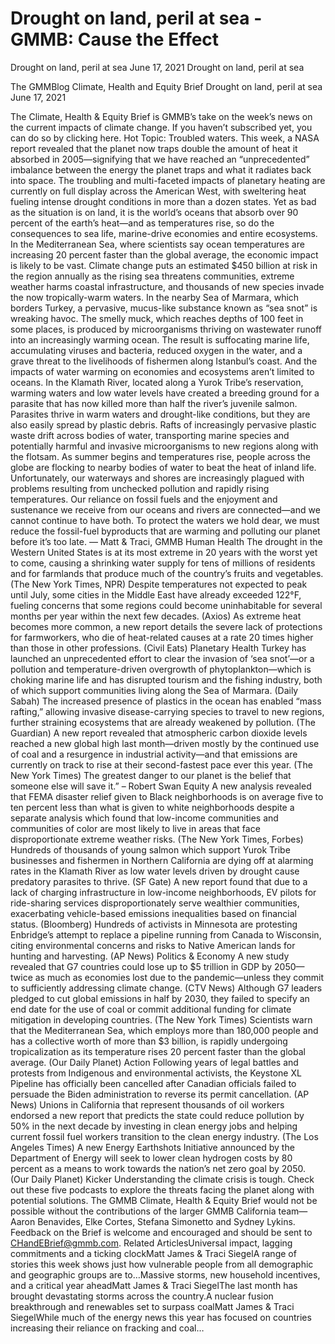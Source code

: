 # Drought on land, peril at sea - GMMB: Cause the Effect


Drought on land, peril at sea
June 17, 2021
Drought on land, peril at sea
 
The GMMBlog
Climate, Health and Equity Brief Drought on land, peril at sea
June 17, 2021
 
The Climate, Health & Equity Brief is GMMB’s take on the week’s news on the current impacts of climate change. If you haven’t subscribed yet, you can do so by clicking here.
Hot Topic: Troubled waters. This week, a NASA report revealed that the planet now traps double the amount of heat it absorbed in 2005—signifying that we have reached an “unprecedented” imbalance between the energy the planet traps and what it radiates back into space. The troubling and multi-faceted impacts of planetary heating are currently on full display across the American West, with sweltering heat fueling intense drought conditions in more than a dozen states. Yet as bad as the situation is on land, it is the world’s oceans that absorb over 90 percent of the earth’s heat—and as temperatures rise, so do the consequences to sea life, marine-drive economies and entire ecosystems.
In the Mediterranean Sea, where scientists say ocean temperatures are increasing 20 percent faster than the global average, the economic impact is likely to be vast. Climate change puts an estimated $450 billion at risk in the region annually as the rising sea threatens communities, extreme weather harms coastal infrastructure, and thousands of new species invade the now tropically-warm waters.
In the nearby Sea of Marmara, which borders Turkey, a pervasive, mucus-like substance known as “sea snot” is wreaking havoc. The smelly muck, which reaches depths of 100 feet in some places, is produced by microorganisms thriving on wastewater runoff into an increasingly warming ocean. The result is suffocating marine life, accumulating viruses and bacteria, reduced oxygen in the water, and a grave threat to the livelihoods of fishermen along Istanbul’s coast.
And the impacts of water warming on economies and ecosystems aren’t limited to oceans. In the Klamath River, located along a Yurok Tribe’s reservation, warming waters and low water levels have created a breeding ground for a parasite that has now killed more than half the river’s juvenile salmon. Parasites thrive in warm waters and drought-like conditions, but they are also easily spread by plastic debris. Rafts of increasingly pervasive plastic waste drift across bodies of water, transporting marine species and potentially harmful and invasive microorganisms to new regions along with the flotsam.
As summer begins and temperatures rise, people across the globe are flocking to nearby bodies of water to beat the heat of inland life.  Unfortunately, our waterways and shores are increasingly plagued with problems resulting from unchecked pollution and rapidly rising temperatures. Our reliance on fossil fuels and the enjoyment and sustenance we receive from our oceans and rivers are connected—and we cannot continue to have both. To protect the waters we hold dear, we must reduce the fossil-fuel byproducts that are warming and polluting our planet before it’s too late.
— Matt & Traci, GMMB
Human Health
The drought in the Western United States is at its most extreme in 20 years with the worst yet to come, causing a shrinking water supply for tens of millions of residents and for farmlands that produce much of the country’s fruits and vegetables. (The New York Times, NPR)
Despite temperatures not expected to peak until July, some cities in the Middle East have already exceeded 122°F, fueling concerns that some regions could become uninhabitable for several months per year within the next few decades. (Axios)
As extreme heat becomes more common, a new report details the severe lack of protections for farmworkers, who die of heat-related causes at a rate 20 times higher than those in other professions. (Civil Eats)
Planetary Health
Turkey has launched an unprecedented effort to clear the invasion of ‘sea snot’—or a pollution and temperature-driven overgrowth of phytoplankton—which is choking marine life and has disrupted tourism and the fishing industry, both of which support communities living along the Sea of Marmara. (Daily Sabah)
The increased presence of plastics in the ocean has enabled “mass rafting,” allowing invasive disease-carrying species to travel to new regions, further straining ecosystems that are already weakened by pollution. (The Guardian)
A new report revealed that atmospheric carbon dioxide levels reached a new global high last month—driven mostly by the continued use of coal and a resurgence in industrial activity—and that emissions are currently on track to rise at their second-fastest pace ever this year. (The New York Times)
The greatest danger to our planet is the belief that someone else will save it.”
– Robert Swan
Equity
A new analysis revealed that FEMA disaster relief given to Black neighborhoods is on average five to ten percent less than what is given to white neighborhoods despite a separate analysis which found that low-income communities and communities of color are most likely to live in areas that face disproportionate extreme weather risks. (The New York Times, Forbes)
Hundreds of thousands of young salmon which support Yurok Tribe businesses and fishermen in Northern California are dying off at alarming rates in the Klamath River as low water levels driven by drought cause predatory parasites to thrive. (SF Gate)
A new report found that due to a lack of charging infrastructure in low-income neighborhoods, EV pilots for ride-sharing services disproportionately serve wealthier communities, exacerbating vehicle-based emissions inequalities based on financial status. (Bloomberg)
Hundreds of activists in Minnesota are protesting Enbridge’s attempt to replace a pipeline running from Canada to Wisconsin, citing environmental concerns and risks to Native American lands for hunting and harvesting. (AP News)
Politics & Economy
A new study revealed that G7 countries could lose up to $5 trillion in GDP by 2050—twice as much as economies lost due to the pandemic—unless they commit to sufficiently addressing climate change. (CTV News)
Although G7 leaders pledged to cut global emissions in half by 2030, they failed to specify an end date for the use of coal or commit additional funding for climate mitigation in developing countries. (The New York Times)
Scientists warn that the Mediterranean Sea, which employs more than 180,000 people and has a collective worth of more than $3 billion, is rapidly undergoing tropicalization as its temperature rises 20 percent faster than the global average. (Our Daily Planet)
Action
Following years of legal battles and protests from Indigenous and environmental activists, the Keystone XL Pipeline has officially been cancelled after Canadian officials failed to persuade the Biden administration to reverse its permit cancellation. (AP News)
Unions in California that represent thousands of oil workers endorsed a new report that predicts the state could reduce pollution by 50% in the next decade by investing in clean energy jobs and helping current fossil fuel workers transition to the clean energy industry. (The Los Angeles Times)
A new Energy Earthshots Initiative announced by the Department of Energy will seek to lower clean hydrogen costs by 80 percent as a means to work towards the nation’s net zero goal by 2050. (Our Daily Planet)
Kicker
Understanding the climate crisis is tough. Check out these five podcasts to explore the threats facing the planet along with potential solutions.
The GMMB Climate, Health & Equity Brief would not be possible without the contributions of the larger GMMB California team—Aaron Benavides, Elke Cortes, Stefana Simonetto and Sydney Lykins. Feedback on the Brief is welcome and encouraged and should be sent to CHandEBrief@gmmb.com.
Related ArticlesUniversal impact, lagging commitments and a ticking clockMatt James & Traci SiegelA range of stories this week shows just how vulnerable people from all demographic and geographic groups are to…Massive storms, new household incentives, and a critical year aheadMatt James & Traci SiegelThe last month has brought devastating storms across the country.A nuclear fusion breakthrough and renewables set to surpass coalMatt James & Traci SiegelWhile much of the energy news this year has focused on countries increasing their reliance on fracking and coal…
